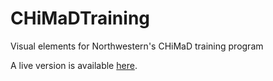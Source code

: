 # CHiMaDTraining
Visual elements for Northwestern's CHiMaD training program

A live version is available [here](https://ageller.github.io/CHiMaDTraining/).
